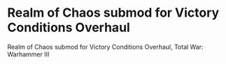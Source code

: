 # Realm of Chaos submod for Victory Conditions Overhaul

Realm of Chaos submod for Victory Conditions Overhaul, Total War: Warhammer III